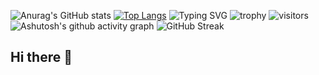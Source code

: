 
![Anurag's GitHub stats](https://github-readme-stats.vercel.app/api?username=anuraghazra&show_icons=true&theme=radical)
[![Top Langs](https://github-readme-stats.vercel.app/api/top-langs/?username=chuhanlin)](https://github.com/anuraghazra/github-readme-stats)
![Typing SVG](https://readme-typing-svg.demolab.com/?lines=探寻未知+无限可能+人间值得+未来可期)
![trophy](https://github-profile-trophy.vercel.app/?username=chuhanlin)
![visitors](https://visitor-badge.glitch.me/badge?page_id=chuhanlin&left_color=green&right_color=red)
![Ashutosh's github activity graph](https://github-readme-activity-graph.vercel.app/graph?username=chuhanlin)
![GitHub Streak](https://streak-stats.demolab.com/?user=chuhanlin)








## Hi there 👋

<!--
chuhanlin/chuhanlin** is a ✨ _special_ ✨ repository because its `README.md` (this file) appears on your GitHub profile.

Here are some ideas to get you started:

- 🔭 I’m currently working on ...
- 🌱 I’m currently learning ...
- 👯 I’m looking to collaborate on ...
- 🤔 I’m looking for help with ...
- 💬 Ask me about ...
- 📫 How to reach me: ...
- 😄 Pronouns: ...
- ⚡ Fun fact: ...
-->
